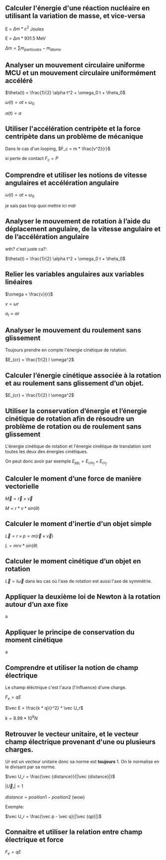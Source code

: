 ## Calculer l'énergie d'une réaction nucléaire en utilisant la variation de masse, et vice-versa

E = $\Delta m * c^2$ Joules

E = $\Delta m * 931.5$ MeV

$\Delta m =\sum m_{particules} - m_{atome}$ 

## Analyser un mouvement circulaire uniforme MCU et un mouvement circulaire uniformément accéléré

$\theta(t) = \frac{1}{2} \alpha t^2 + \omega_0 t + \theta_0$

$\omega (t) = \alpha t + \omega_0$

$\alpha (t) = \alpha$ 

## Utiliser l'accélération centripète et la force centripète dans un problème de mécanique

Dans le cas d'un looping, $F_c = m * \frac{v^2}{r}$

si perte de contact $F_c =P$

## Comprendre et utiliser les notions de vitesse angulaires et accélération angulaire

$\omega (t) = \alpha t + \omega_0$

je sais pas trop quoi mettre ici mdr

## Analyser le mouvement de rotation à l’aide du déplacement angulaire, de la vitesse angulaire et de l’accélération angulaire

wth? c'est juste ca?:

$\theta(t) = \frac{1}{2} \alpha t^2 + \omega_0 t + \theta_0$

## Relier les variables angulaires aux variables linéaires

$\omega = \frac{v}{r}$

$v = \omega r$

$a_t = \alpha r$

## Analyser le mouvement du roulement sans glissement

Toujours prendre en compte l'énergie cinétique de rotation.

$E_{cr} = \frac{1}{2} I \omega^2$

## Calculer l’énergie cinétique associée à la rotation et au roulement sans glissement d’un objet.

$E_{cr} = \frac{1}{2} I \omega^2$

## Utiliser la conservation d’énergie et l’énergie cinétique de rotation afin de résoudre un problème de rotation ou de roulement sans glissement

L'énergie cinétique de rotation et l'énergie cinétique de translation sont toutes les deux des énergies cinétiques.

On peut donc avoir par exemple $E_{pp_i} = E_{cin_f} + E_{cr_f}$

## Calculer le moment d’une force de manière vectorielle

$\vec M = \vec r \times \vec v$

$M = r * v * sin(\theta)$

## Calculer le moment d'inertie d'un objet simple

$\vec L = r \times p = m(\vec r \times \vec v)$

$L = mrv * sin(\theta)$

## Calculer le moment cinétique d’un objet en rotation

$\vec L = I \vec \omega$ dans les cas où l'axe de rotation est aussi l'axe de symmétrie.

## Appliquer la deuxième loi de Newton à la rotation autour d’un axe fixe

a

## Appliquer le principe de conservation du moment cinétique

a

## Comprendre et utiliser la notion de champ électrique

Le champ éléctrique c'est l'aura (l'influence) d'une charge.

$F_e = qE$

$\vec E = \frac{k * q}{r^2} * \vec U_r$

$k = 8.99 * 10^9 N$

## Retrouver le vecteur unitaire, et le vecteur champ électrique provenant d'une ou plusieurs charges.

Ur est un vecteur unitaire donc sa norme est  **toujours** 1.
On le normalise en le divisant par sa norme.

$\vec U_r = \frac{\vec {distance}}{|\vec {distance}|}$

$|\vec U_r| = 1$

$distance = position 1 - position 2$ (wow)

Exemple:

$\vec U_r = \frac{\vec p - \vec q}{|\vec {qp}|}$

## Connaitre et utiliser la relation entre champ électrique et force

$F_e = qE$

